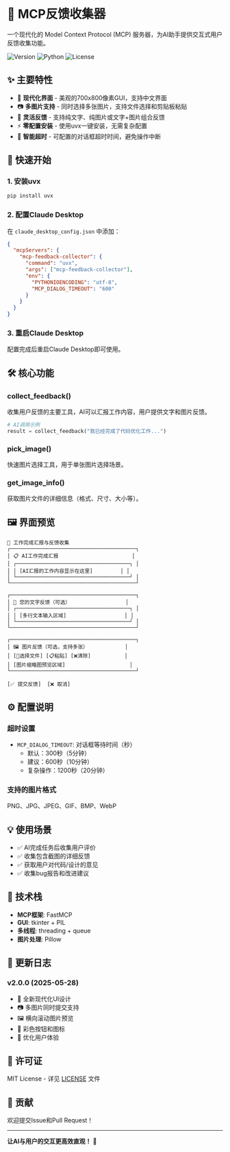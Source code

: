# 🎯 MCP反馈收集器

一个现代化的 Model Context Protocol (MCP) 服务器，为AI助手提供交互式用户反馈收集功能。

![Version](https://img.shields.io/badge/version-2.0.0-blue)
![Python](https://img.shields.io/badge/python-3.8+-green)
![License](https://img.shields.io/badge/license-MIT-orange)

## ✨ 主要特性

- 🎨 **现代化界面** - 美观的700x800像素GUI，支持中文界面
- 📷 **多图片支持** - 同时选择多张图片，支持文件选择和剪贴板粘贴
- 💬 **灵活反馈** - 支持纯文字、纯图片或文字+图片组合反馈
- ⚡ **零配置安装** - 使用uvx一键安装，无需复杂配置
- 🔧 **智能超时** - 可配置的对话框超时时间，避免操作中断

## 🚀 快速开始

### 1. 安装uvx
```bash
pip install uvx
```

### 2. 配置Claude Desktop
在 `claude_desktop_config.json` 中添加：

```json
{
  "mcpServers": {
    "mcp-feedback-collector": {
      "command": "uvx",
      "args": ["mcp-feedback-collector"],
      "env": {
        "PYTHONIOENCODING": "utf-8",
        "MCP_DIALOG_TIMEOUT": "600"
      }
    }
  }
}
```

### 3. 重启Claude Desktop
配置完成后重启Claude Desktop即可使用。

## 🛠️ 核心功能

### collect_feedback()
收集用户反馈的主要工具，AI可以汇报工作内容，用户提供文字和图片反馈。

```python
# AI调用示例
result = collect_feedback("我已经完成了代码优化工作...")
```

### pick_image()
快速图片选择工具，用于单张图片选择场景。

### get_image_info()
获取图片文件的详细信息（格式、尺寸、大小等）。

## 🖼️ 界面预览

```
🎯 工作完成汇报与反馈收集
┌─────────────────────────────────────────┐
│ 📋 AI工作完成汇报                        │
│ ┌─────────────────────────────────────┐ │
│ │ [AI汇报的工作内容显示在这里]         │ │
│ └─────────────────────────────────────┘ │
└─────────────────────────────────────────┘

┌─────────────────────────────────────────┐
│ 💬 您的文字反馈（可选）                  │
│ ┌─────────────────────────────────────┐ │
│ │ [多行文本输入区域]                   │ │
│ └─────────────────────────────────────┘ │
└─────────────────────────────────────────┘

┌─────────────────────────────────────────┐
│ 🖼️ 图片反馈（可选，支持多张）            │
│ [📁选择文件] [📋粘贴] [❌清除]           │
│ [图片缩略图预览区域]                     │
└─────────────────────────────────────────┘

[✅ 提交反馈]  [❌ 取消]
```

## ⚙️ 配置说明

### 超时设置
- `MCP_DIALOG_TIMEOUT`: 对话框等待时间（秒）
  - 默认：300秒（5分钟）
  - 建议：600秒（10分钟）
  - 复杂操作：1200秒（20分钟）

### 支持的图片格式
PNG、JPG、JPEG、GIF、BMP、WebP

## 💡 使用场景

- ✅ AI完成任务后收集用户评价
- ✅ 收集包含截图的详细反馈
- ✅ 获取用户对代码/设计的意见
- ✅ 收集bug报告和改进建议

## 🔧 技术栈

- **MCP框架**: FastMCP
- **GUI**: tkinter + PIL
- **多线程**: threading + queue
- **图片处理**: Pillow

## 📝 更新日志

### v2.0.0 (2025-05-28)
- 🎨 全新现代化UI设计
- 📷 多图片同时提交支持
- 🖼️ 横向滚动图片预览
- 💫 彩色按钮和图标
- 🔧 优化用户体验

## 📄 许可证

MIT License - 详见 [LICENSE](LICENSE) 文件

## 🤝 贡献

欢迎提交Issue和Pull Request！

---

**让AI与用户的交互更高效直观！** 🎯 